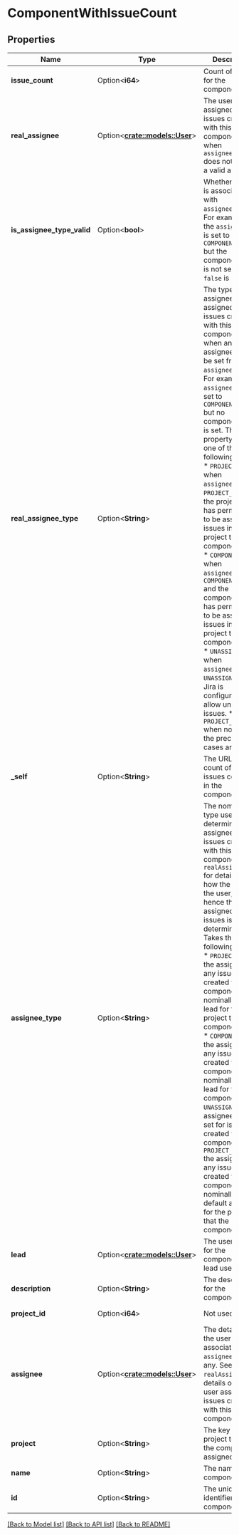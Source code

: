 # ComponentWithIssueCount

## Properties

Name | Type | Description | Notes
------------ | ------------- | ------------- | -------------
**issue_count** | Option<**i64**> | Count of issues for the component. | [optional][readonly]
**real_assignee** | Option<[**crate::models::User**](User.md)> | The user assigned to issues created with this component, when `assigneeType` does not identify a valid assignee. | [optional]
**is_assignee_type_valid** | Option<**bool**> | Whether a user is associated with `assigneeType`. For example, if the `assigneeType` is set to `COMPONENT_LEAD` but the component lead is not set, then `false` is returned. | [optional][readonly]
**real_assignee_type** | Option<**String**> | The type of the assignee that is assigned to issues created with this component, when an assignee cannot be set from the `assigneeType`. For example, `assigneeType` is set to `COMPONENT_LEAD` but no component lead is set. This property is set to one of the following values:   *  `PROJECT_LEAD` when `assigneeType` is `PROJECT_LEAD` and the project lead has permission to be assigned issues in the project that the component is in.  *  `COMPONENT_LEAD` when `assignee`Type is `COMPONENT_LEAD` and the component lead has permission to be assigned issues in the project that the component is in.  *  `UNASSIGNED` when `assigneeType` is `UNASSIGNED` and Jira is configured to allow unassigned issues.  *  `PROJECT_DEFAULT` when none of the preceding cases are true. | [optional][readonly]
**_self** | Option<**String**> | The URL for this count of the issues contained in the component. | [optional][readonly]
**assignee_type** | Option<**String**> | The nominal user type used to determine the assignee for issues created with this component. See `realAssigneeType` for details on how the type of the user, and hence the user, assigned to issues is determined. Takes the following values:   *  `PROJECT_LEAD` the assignee to any issues created with this component is nominally the lead for the project the component is in.  *  `COMPONENT_LEAD` the assignee to any issues created with this component is nominally the lead for the component.  *  `UNASSIGNED` an assignee is not set for issues created with this component.  *  `PROJECT_DEFAULT` the assignee to any issues created with this component is nominally the default assignee for the project that the component is in. | [optional][readonly]
**lead** | Option<[**crate::models::User**](User.md)> | The user details for the component's lead user. | [optional]
**description** | Option<**String**> | The description for the component. | [optional][readonly]
**project_id** | Option<**i64**> | Not used. | [optional][readonly]
**assignee** | Option<[**crate::models::User**](User.md)> | The details of the user associated with `assigneeType`, if any. See `realAssignee` for details of the user assigned to issues created with this component. | [optional]
**project** | Option<**String**> | The key of the project to which the component is assigned. | [optional][readonly]
**name** | Option<**String**> | The name for the component. | [optional][readonly]
**id** | Option<**String**> | The unique identifier for the component. | [optional][readonly]

[[Back to Model list]](../README.md#documentation-for-models) [[Back to API list]](../README.md#documentation-for-api-endpoints) [[Back to README]](../README.md)


